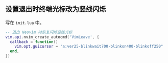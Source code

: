 ## 设置退出时终端光标改为竖线闪烁

写在 `init.lua` 中。

```lua
-- 退出 Neovim 时恢复闪烁竖线光标
vim.api.nvim_create_autocmd('VimLeave', {
  callback = function()
    vim.opt.guicursor = "a:ver25-blinkwait700-blinkon400-blinkoff250"
  end,
})
```

